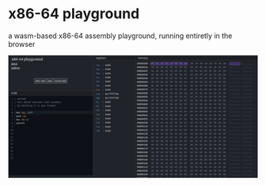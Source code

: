 # x86-64 playground

a wasm-based x86-64 assembly playground, running entiretly in the browser

<img src="./docs/preview.png" />
